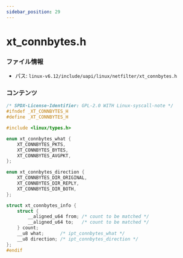 ```yaml
---
sidebar_position: 29
---
```

# xt_connbytes.h

### ファイル情報

- パス: `linux-v6.12/include/uapi/linux/netfilter/xt_connbytes.h`

### コンテンツ

```h
/* SPDX-License-Identifier: GPL-2.0 WITH Linux-syscall-note */
#ifndef _XT_CONNBYTES_H
#define _XT_CONNBYTES_H

#include <linux/types.h>

enum xt_connbytes_what {
	XT_CONNBYTES_PKTS,
	XT_CONNBYTES_BYTES,
	XT_CONNBYTES_AVGPKT,
};

enum xt_connbytes_direction {
	XT_CONNBYTES_DIR_ORIGINAL,
	XT_CONNBYTES_DIR_REPLY,
	XT_CONNBYTES_DIR_BOTH,
};

struct xt_connbytes_info {
	struct {
		__aligned_u64 from;	/* count to be matched */
		__aligned_u64 to;	/* count to be matched */
	} count;
	__u8 what;		/* ipt_connbytes_what */
	__u8 direction;	/* ipt_connbytes_direction */
};
#endif

```
